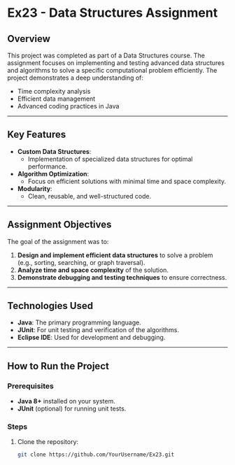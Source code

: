 # Ex23 - Data Structures Assignment

## Overview
This project was completed as part of a Data Structures course. 
The assignment focuses on implementing and testing advanced data structures and algorithms to solve a specific computational problem efficiently.
The project demonstrates a deep understanding of:
- Time complexity analysis
- Efficient data management
- Advanced coding practices in Java

---

## Key Features
- **Custom Data Structures**:
  - Implementation of specialized data structures for optimal performance.
- **Algorithm Optimization**:
  - Focus on efficient solutions with minimal time and space complexity.
- **Modularity**:
  - Clean, reusable, and well-structured code.

---

## Assignment Objectives
The goal of the assignment was to:
1. **Design and implement efficient data structures** to solve a problem (e.g., sorting, searching, or graph traversal).
2. **Analyze time and space complexity** of the solution.
3. **Demonstrate debugging and testing techniques** to ensure correctness.

---

## Technologies Used
- **Java**: The primary programming language.
- **JUnit**: For unit testing and verification of the algorithms.
- **Eclipse IDE**: Used for development and debugging.

---

## How to Run the Project

### Prerequisites
- **Java 8+** installed on your system.
- **JUnit** (optional) for running unit tests.

### Steps
1. Clone the repository:
   ```bash
   git clone https://github.com/YourUsername/Ex23.git
